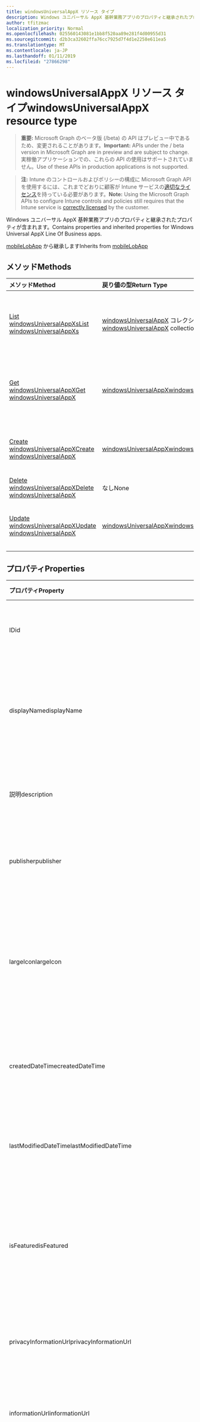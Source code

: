```yaml
---
title: windowsUniversalAppX リソース タイプ
description: Windows ユニバーサル AppX 基幹業務アプリのプロパティと継承されたプロパティが含まれます。
author: tfitzmac
localization_priority: Normal
ms.openlocfilehash: 025560143081e1bb8f520aa89e281f4d00955d31
ms.sourcegitcommit: d2b3ca32602ffa76cc7925d7f4d1e2258e611ea5
ms.translationtype: MT
ms.contentlocale: ja-JP
ms.lasthandoff: 01/11/2019
ms.locfileid: "27866298"
---
```

# <a name="windowsuniversalappx-resource-type"></a><span data-ttu-id="34a6a-103">windowsUniversalAppX リソース タイプ</span><span class="sxs-lookup"><span data-stu-id="34a6a-103">windowsUniversalAppX resource type</span></span>

> <span data-ttu-id="34a6a-104">**重要:** Microsoft Graph のベータ版 (/beta) の API はプレビュー中であるため、変更されることがあります。</span><span class="sxs-lookup"><span data-stu-id="34a6a-104">**Important:** APIs under the / beta version in Microsoft Graph are in preview and are subject to change.</span></span> <span data-ttu-id="34a6a-105">実稼働アプリケーションでの、これらの API の使用はサポートされていません。</span><span class="sxs-lookup"><span data-stu-id="34a6a-105">Use of these APIs in production applications is not supported.</span></span>

> <span data-ttu-id="34a6a-106">**注:** Intune のコントロールおよびポリシーの構成に Microsoft Graph API を使用するには、これまでどおりに顧客が Intune サービスの[適切なライセンス](https://go.microsoft.com/fwlink/?linkid=839381)を持っている必要があります。</span><span class="sxs-lookup"><span data-stu-id="34a6a-106">**Note:** Using the Microsoft Graph APIs to configure Intune controls and policies still requires that the Intune service is [correctly licensed](https://go.microsoft.com/fwlink/?linkid=839381) by the customer.</span></span>

<span data-ttu-id="34a6a-107">Windows ユニバーサル AppX 基幹業務アプリのプロパティと継承されたプロパティが含まれます。</span><span class="sxs-lookup"><span data-stu-id="34a6a-107">Contains properties and inherited properties for Windows Universal AppX Line Of Business apps.</span></span>

<span data-ttu-id="34a6a-108">[mobileLobApp](../resources/intune-apps-mobilelobapp.md) から継承します</span><span class="sxs-lookup"><span data-stu-id="34a6a-108">Inherits from [mobileLobApp](../resources/intune-apps-mobilelobapp.md)</span></span>

## <a name="methods"></a><span data-ttu-id="34a6a-109">メソッド</span><span class="sxs-lookup"><span data-stu-id="34a6a-109">Methods</span></span>
|<span data-ttu-id="34a6a-110">メソッド</span><span class="sxs-lookup"><span data-stu-id="34a6a-110">Method</span></span>|<span data-ttu-id="34a6a-111">戻り値の型</span><span class="sxs-lookup"><span data-stu-id="34a6a-111">Return Type</span></span>|<span data-ttu-id="34a6a-112">説明</span><span class="sxs-lookup"><span data-stu-id="34a6a-112">Description</span></span>|
|:---|:---|:---|
|[<span data-ttu-id="34a6a-113">List windowsUniversalAppXs</span><span class="sxs-lookup"><span data-stu-id="34a6a-113">List windowsUniversalAppXs</span></span>](../api/intune-apps-windowsuniversalappx-list.md)|<span data-ttu-id="34a6a-114">[windowsUniversalAppX](../resources/intune-apps-windowsuniversalappx.md) コレクション</span><span class="sxs-lookup"><span data-stu-id="34a6a-114">[windowsUniversalAppX](../resources/intune-apps-windowsuniversalappx.md) collection</span></span>|<span data-ttu-id="34a6a-115">[windowsUniversalAppX](../resources/intune-apps-windowsuniversalappx.md) オブジェクトのプロパティとリレーションシップをリストします。</span><span class="sxs-lookup"><span data-stu-id="34a6a-115">List properties and relationships of the [windowsUniversalAppX](../resources/intune-apps-windowsuniversalappx.md) objects.</span></span>|
|[<span data-ttu-id="34a6a-116">Get windowsUniversalAppX</span><span class="sxs-lookup"><span data-stu-id="34a6a-116">Get windowsUniversalAppX</span></span>](../api/intune-apps-windowsuniversalappx-get.md)|[<span data-ttu-id="34a6a-117">windowsUniversalAppX</span><span class="sxs-lookup"><span data-stu-id="34a6a-117">windowsUniversalAppX</span></span>](../resources/intune-apps-windowsuniversalappx.md)|<span data-ttu-id="34a6a-118">[windowsUniversalAppX](../resources/intune-apps-windowsuniversalappx.md) オブジェクトのプロパティとリレーションシップを読み取ります。</span><span class="sxs-lookup"><span data-stu-id="34a6a-118">Read properties and relationships of the [windowsUniversalAppX](../resources/intune-apps-windowsuniversalappx.md) object.</span></span>|
|[<span data-ttu-id="34a6a-119">Create windowsUniversalAppX</span><span class="sxs-lookup"><span data-stu-id="34a6a-119">Create windowsUniversalAppX</span></span>](../api/intune-apps-windowsuniversalappx-create.md)|[<span data-ttu-id="34a6a-120">windowsUniversalAppX</span><span class="sxs-lookup"><span data-stu-id="34a6a-120">windowsUniversalAppX</span></span>](../resources/intune-apps-windowsuniversalappx.md)|<span data-ttu-id="34a6a-121">新しい [windowsUniversalAppX](../resources/intune-apps-windowsuniversalappx.md) オブジェクトを作成します。</span><span class="sxs-lookup"><span data-stu-id="34a6a-121">Create a new [windowsUniversalAppX](../resources/intune-apps-windowsuniversalappx.md) object.</span></span>|
|[<span data-ttu-id="34a6a-122">Delete windowsUniversalAppX</span><span class="sxs-lookup"><span data-stu-id="34a6a-122">Delete windowsUniversalAppX</span></span>](../api/intune-apps-windowsuniversalappx-delete.md)|<span data-ttu-id="34a6a-123">なし</span><span class="sxs-lookup"><span data-stu-id="34a6a-123">None</span></span>|<span data-ttu-id="34a6a-124">[windowsUniversalAppX](../resources/intune-apps-windowsuniversalappx.md) を削除します。</span><span class="sxs-lookup"><span data-stu-id="34a6a-124">Deletes a [windowsUniversalAppX](../resources/intune-apps-windowsuniversalappx.md).</span></span>|
|[<span data-ttu-id="34a6a-125">Update windowsUniversalAppX</span><span class="sxs-lookup"><span data-stu-id="34a6a-125">Update windowsUniversalAppX</span></span>](../api/intune-apps-windowsuniversalappx-update.md)|[<span data-ttu-id="34a6a-126">windowsUniversalAppX</span><span class="sxs-lookup"><span data-stu-id="34a6a-126">windowsUniversalAppX</span></span>](../resources/intune-apps-windowsuniversalappx.md)|<span data-ttu-id="34a6a-127">[windowsUniversalAppX](../resources/intune-apps-windowsuniversalappx.md) オブジェクトのプロパティを更新します。</span><span class="sxs-lookup"><span data-stu-id="34a6a-127">Update the properties of a [windowsUniversalAppX](../resources/intune-apps-windowsuniversalappx.md) object.</span></span>|

## <a name="properties"></a><span data-ttu-id="34a6a-128">プロパティ</span><span class="sxs-lookup"><span data-stu-id="34a6a-128">Properties</span></span>
|<span data-ttu-id="34a6a-129">プロパティ</span><span class="sxs-lookup"><span data-stu-id="34a6a-129">Property</span></span>|<span data-ttu-id="34a6a-130">種類</span><span class="sxs-lookup"><span data-stu-id="34a6a-130">Type</span></span>|<span data-ttu-id="34a6a-131">説明</span><span class="sxs-lookup"><span data-stu-id="34a6a-131">Description</span></span>|
|:---|:---|:---|
|<span data-ttu-id="34a6a-132">ID</span><span class="sxs-lookup"><span data-stu-id="34a6a-132">id</span></span>|<span data-ttu-id="34a6a-133">String</span><span class="sxs-lookup"><span data-stu-id="34a6a-133">String</span></span>|<span data-ttu-id="34a6a-134">エンティティのキー。</span><span class="sxs-lookup"><span data-stu-id="34a6a-134">Key of the entity.</span></span> <span data-ttu-id="34a6a-135">[mobileApp](../resources/intune-apps-mobileapp.md) から継承します</span><span class="sxs-lookup"><span data-stu-id="34a6a-135">Inherited from [mobileApp](../resources/intune-apps-mobileapp.md)</span></span>|
|<span data-ttu-id="34a6a-136">displayName</span><span class="sxs-lookup"><span data-stu-id="34a6a-136">displayName</span></span>|<span data-ttu-id="34a6a-137">String</span><span class="sxs-lookup"><span data-stu-id="34a6a-137">String</span></span>|<span data-ttu-id="34a6a-138">管理者が提供またはインポートしたアプリのタイトル。</span><span class="sxs-lookup"><span data-stu-id="34a6a-138">The admin provided or imported title of the app.</span></span> <span data-ttu-id="34a6a-139">[mobileApp](../resources/intune-apps-mobileapp.md) から継承します</span><span class="sxs-lookup"><span data-stu-id="34a6a-139">Inherited from [mobileApp](../resources/intune-apps-mobileapp.md)</span></span>|
|<span data-ttu-id="34a6a-140">説明</span><span class="sxs-lookup"><span data-stu-id="34a6a-140">description</span></span>|<span data-ttu-id="34a6a-141">String</span><span class="sxs-lookup"><span data-stu-id="34a6a-141">String</span></span>|<span data-ttu-id="34a6a-142">アプリの説明。</span><span class="sxs-lookup"><span data-stu-id="34a6a-142">The description of the app.</span></span> <span data-ttu-id="34a6a-143">[mobileApp](../resources/intune-apps-mobileapp.md) から継承します</span><span class="sxs-lookup"><span data-stu-id="34a6a-143">Inherited from [mobileApp](../resources/intune-apps-mobileapp.md)</span></span>|
|<span data-ttu-id="34a6a-144">publisher</span><span class="sxs-lookup"><span data-stu-id="34a6a-144">publisher</span></span>|<span data-ttu-id="34a6a-145">String</span><span class="sxs-lookup"><span data-stu-id="34a6a-145">String</span></span>|<span data-ttu-id="34a6a-146">アプリの発行元。</span><span class="sxs-lookup"><span data-stu-id="34a6a-146">The publisher of the app.</span></span> <span data-ttu-id="34a6a-147">[mobileApp](../resources/intune-apps-mobileapp.md) から継承します</span><span class="sxs-lookup"><span data-stu-id="34a6a-147">Inherited from [mobileApp](../resources/intune-apps-mobileapp.md)</span></span>|
|<span data-ttu-id="34a6a-148">largeIcon</span><span class="sxs-lookup"><span data-stu-id="34a6a-148">largeIcon</span></span>|[<span data-ttu-id="34a6a-149">mimeContent</span><span class="sxs-lookup"><span data-stu-id="34a6a-149">mimeContent</span></span>](../resources/intune-shared-mimecontent.md)|<span data-ttu-id="34a6a-150">アプリの詳細に表示され、アイコンのアップロードに使用される大きなアイコン。</span><span class="sxs-lookup"><span data-stu-id="34a6a-150">The large icon, to be displayed in the app details and used for upload of the icon.</span></span> <span data-ttu-id="34a6a-151">[mobileApp](../resources/intune-apps-mobileapp.md) から継承します</span><span class="sxs-lookup"><span data-stu-id="34a6a-151">Inherited from [mobileApp](../resources/intune-apps-mobileapp.md)</span></span>|
|<span data-ttu-id="34a6a-152">createdDateTime</span><span class="sxs-lookup"><span data-stu-id="34a6a-152">createdDateTime</span></span>|<span data-ttu-id="34a6a-153">DateTimeOffset</span><span class="sxs-lookup"><span data-stu-id="34a6a-153">DateTimeOffset</span></span>|<span data-ttu-id="34a6a-154">アプリが作成された日時。</span><span class="sxs-lookup"><span data-stu-id="34a6a-154">The date and time the app was created.</span></span> <span data-ttu-id="34a6a-155">[mobileApp](../resources/intune-apps-mobileapp.md) から継承します</span><span class="sxs-lookup"><span data-stu-id="34a6a-155">Inherited from [mobileApp](../resources/intune-apps-mobileapp.md)</span></span>|
|<span data-ttu-id="34a6a-156">lastModifiedDateTime</span><span class="sxs-lookup"><span data-stu-id="34a6a-156">lastModifiedDateTime</span></span>|<span data-ttu-id="34a6a-157">DateTimeOffset</span><span class="sxs-lookup"><span data-stu-id="34a6a-157">DateTimeOffset</span></span>|<span data-ttu-id="34a6a-158">アプリが最後に変更された日時。</span><span class="sxs-lookup"><span data-stu-id="34a6a-158">The date and time the app was last modified.</span></span> <span data-ttu-id="34a6a-159">[mobileApp](../resources/intune-apps-mobileapp.md) から継承します</span><span class="sxs-lookup"><span data-stu-id="34a6a-159">Inherited from [mobileApp](../resources/intune-apps-mobileapp.md)</span></span>|
|<span data-ttu-id="34a6a-160">isFeatured</span><span class="sxs-lookup"><span data-stu-id="34a6a-160">isFeatured</span></span>|<span data-ttu-id="34a6a-161">Boolean</span><span class="sxs-lookup"><span data-stu-id="34a6a-161">Boolean</span></span>|<span data-ttu-id="34a6a-162">アプリが管理者のおすすめとしてマークされたかどうかを示す値。[mobileApp](../resources/intune-apps-mobileapp.md) から継承します</span><span class="sxs-lookup"><span data-stu-id="34a6a-162">The value indicating whether the app is marked as featured by the admin. Inherited from [mobileApp](../resources/intune-apps-mobileapp.md)</span></span>|
|<span data-ttu-id="34a6a-163">privacyInformationUrl</span><span class="sxs-lookup"><span data-stu-id="34a6a-163">privacyInformationUrl</span></span>|<span data-ttu-id="34a6a-164">String</span><span class="sxs-lookup"><span data-stu-id="34a6a-164">String</span></span>|<span data-ttu-id="34a6a-165">プライバシーに関する声明の URL。</span><span class="sxs-lookup"><span data-stu-id="34a6a-165">The privacy statement Url.</span></span> <span data-ttu-id="34a6a-166">[mobileApp](../resources/intune-apps-mobileapp.md) から継承します</span><span class="sxs-lookup"><span data-stu-id="34a6a-166">Inherited from [mobileApp](../resources/intune-apps-mobileapp.md)</span></span>|
|<span data-ttu-id="34a6a-167">informationUrl</span><span class="sxs-lookup"><span data-stu-id="34a6a-167">informationUrl</span></span>|<span data-ttu-id="34a6a-168">String</span><span class="sxs-lookup"><span data-stu-id="34a6a-168">String</span></span>|<span data-ttu-id="34a6a-169">詳細情報の URL。</span><span class="sxs-lookup"><span data-stu-id="34a6a-169">The more information Url.</span></span> <span data-ttu-id="34a6a-170">[mobileApp](../resources/intune-apps-mobileapp.md) から継承します</span><span class="sxs-lookup"><span data-stu-id="34a6a-170">Inherited from [mobileApp](../resources/intune-apps-mobileapp.md)</span></span>|
|<span data-ttu-id="34a6a-171">owner</span><span class="sxs-lookup"><span data-stu-id="34a6a-171">owner</span></span>|<span data-ttu-id="34a6a-172">String</span><span class="sxs-lookup"><span data-stu-id="34a6a-172">String</span></span>|<span data-ttu-id="34a6a-173">アプリの所有者。</span><span class="sxs-lookup"><span data-stu-id="34a6a-173">The owner of the app.</span></span> <span data-ttu-id="34a6a-174">[mobileApp](../resources/intune-apps-mobileapp.md) から継承します</span><span class="sxs-lookup"><span data-stu-id="34a6a-174">Inherited from [mobileApp](../resources/intune-apps-mobileapp.md)</span></span>|
|<span data-ttu-id="34a6a-175">developer</span><span class="sxs-lookup"><span data-stu-id="34a6a-175">developer</span></span>|<span data-ttu-id="34a6a-176">String</span><span class="sxs-lookup"><span data-stu-id="34a6a-176">String</span></span>|<span data-ttu-id="34a6a-177">アプリの開発者。</span><span class="sxs-lookup"><span data-stu-id="34a6a-177">The developer of the app.</span></span> <span data-ttu-id="34a6a-178">[mobileApp](../resources/intune-apps-mobileapp.md) から継承します</span><span class="sxs-lookup"><span data-stu-id="34a6a-178">Inherited from [mobileApp](../resources/intune-apps-mobileapp.md)</span></span>|
|<span data-ttu-id="34a6a-179">notes</span><span class="sxs-lookup"><span data-stu-id="34a6a-179">notes</span></span>|<span data-ttu-id="34a6a-180">String</span><span class="sxs-lookup"><span data-stu-id="34a6a-180">String</span></span>|<span data-ttu-id="34a6a-181">アプリ用のメモ。</span><span class="sxs-lookup"><span data-stu-id="34a6a-181">Notes for the app.</span></span> <span data-ttu-id="34a6a-182">[mobileApp](../resources/intune-apps-mobileapp.md) から継承します</span><span class="sxs-lookup"><span data-stu-id="34a6a-182">Inherited from [mobileApp](../resources/intune-apps-mobileapp.md)</span></span>|
|<span data-ttu-id="34a6a-183">uploadState</span><span class="sxs-lookup"><span data-stu-id="34a6a-183">uploadState</span></span>|<span data-ttu-id="34a6a-184">Int32</span><span class="sxs-lookup"><span data-stu-id="34a6a-184">Int32</span></span>|<span data-ttu-id="34a6a-185">アップロードの状態です。</span><span class="sxs-lookup"><span data-stu-id="34a6a-185">The upload state.</span></span> <span data-ttu-id="34a6a-186">[mobileApp](../resources/intune-apps-mobileapp.md) から継承します</span><span class="sxs-lookup"><span data-stu-id="34a6a-186">Inherited from [mobileApp](../resources/intune-apps-mobileapp.md)</span></span>|
|<span data-ttu-id="34a6a-187">publishingState</span><span class="sxs-lookup"><span data-stu-id="34a6a-187">publishingState</span></span>|[<span data-ttu-id="34a6a-188">mobileAppPublishingState</span><span class="sxs-lookup"><span data-stu-id="34a6a-188">mobileAppPublishingState</span></span>](../resources/intune-apps-mobileapppublishingstate.md)|<span data-ttu-id="34a6a-189">アプリの発行の状態。</span><span class="sxs-lookup"><span data-stu-id="34a6a-189">The publishing state for the app.</span></span> <span data-ttu-id="34a6a-190">アプリが発行されていない限り、アプリを割り当てることができません。</span><span class="sxs-lookup"><span data-stu-id="34a6a-190">The app cannot be assigned unless the app is published.</span></span> <span data-ttu-id="34a6a-191">[MobileApp](../resources/intune-apps-mobileapp.md)から継承されます。</span><span class="sxs-lookup"><span data-stu-id="34a6a-191">Inherited from [mobileApp](../resources/intune-apps-mobileapp.md).</span></span> <span data-ttu-id="34a6a-192">可能な値は、`notPublished`、`processing`、`published` です。</span><span class="sxs-lookup"><span data-stu-id="34a6a-192">Possible values are: `notPublished`, `processing`, `published`.</span></span>|
|<span data-ttu-id="34a6a-193">committedContentVersion</span><span class="sxs-lookup"><span data-stu-id="34a6a-193">committedContentVersion</span></span>|<span data-ttu-id="34a6a-194">String</span><span class="sxs-lookup"><span data-stu-id="34a6a-194">String</span></span>|<span data-ttu-id="34a6a-195">内部にコミットされたコンテンツのバージョン。</span><span class="sxs-lookup"><span data-stu-id="34a6a-195">The internal committed content version.</span></span> <span data-ttu-id="34a6a-196">[mobileLobApp](../resources/intune-apps-mobilelobapp.md) から継承します</span><span class="sxs-lookup"><span data-stu-id="34a6a-196">Inherited from [mobileLobApp](../resources/intune-apps-mobilelobapp.md)</span></span>|
|<span data-ttu-id="34a6a-197">fileName</span><span class="sxs-lookup"><span data-stu-id="34a6a-197">fileName</span></span>|<span data-ttu-id="34a6a-198">String</span><span class="sxs-lookup"><span data-stu-id="34a6a-198">String</span></span>|<span data-ttu-id="34a6a-199">メインの Lob アプリケーションのファイル名。</span><span class="sxs-lookup"><span data-stu-id="34a6a-199">The name of the main Lob application file.</span></span> <span data-ttu-id="34a6a-200">[mobileLobApp](../resources/intune-apps-mobilelobapp.md) から継承します</span><span class="sxs-lookup"><span data-stu-id="34a6a-200">Inherited from [mobileLobApp](../resources/intune-apps-mobilelobapp.md)</span></span>|
|<span data-ttu-id="34a6a-201">size</span><span class="sxs-lookup"><span data-stu-id="34a6a-201">size</span></span>|<span data-ttu-id="34a6a-202">Int64</span><span class="sxs-lookup"><span data-stu-id="34a6a-202">Int64</span></span>|<span data-ttu-id="34a6a-203">アップロードされたすべてのファイルを含む合計サイズ。</span><span class="sxs-lookup"><span data-stu-id="34a6a-203">The total size, including all uploaded files.</span></span> <span data-ttu-id="34a6a-204">[mobileLobApp](../resources/intune-apps-mobilelobapp.md) から継承します</span><span class="sxs-lookup"><span data-stu-id="34a6a-204">Inherited from [mobileLobApp](../resources/intune-apps-mobilelobapp.md)</span></span>|
|<span data-ttu-id="34a6a-205">applicableArchitectures</span><span class="sxs-lookup"><span data-stu-id="34a6a-205">applicableArchitectures</span></span>|[<span data-ttu-id="34a6a-206">windowsArchitecture</span><span class="sxs-lookup"><span data-stu-id="34a6a-206">windowsArchitecture</span></span>](../resources/intune-apps-windowsarchitecture.md)|<span data-ttu-id="34a6a-207">このアプリを実行できる Windows アーキテクチャ。</span><span class="sxs-lookup"><span data-stu-id="34a6a-207">The Windows architecture(s) for which this app can run on.</span></span> <span data-ttu-id="34a6a-208">可能な値は、`none`、`x86`、`x64`、`arm`、`neutral` です。</span><span class="sxs-lookup"><span data-stu-id="34a6a-208">Possible values are: `none`, `x86`, `x64`, `arm`, `neutral`.</span></span>|
|<span data-ttu-id="34a6a-209">applicableDeviceTypes</span><span class="sxs-lookup"><span data-stu-id="34a6a-209">applicableDeviceTypes</span></span>|[<span data-ttu-id="34a6a-210">windowsDeviceType</span><span class="sxs-lookup"><span data-stu-id="34a6a-210">windowsDeviceType</span></span>](../resources/intune-apps-windowsdevicetype.md)|<span data-ttu-id="34a6a-211">このアプリを実行できる Windows デバイスの種類。</span><span class="sxs-lookup"><span data-stu-id="34a6a-211">The Windows device type(s) for which this app can run on.</span></span> <span data-ttu-id="34a6a-212">可能な値は、`none`、`desktop`、`mobile`、`holographic`、`team` です。</span><span class="sxs-lookup"><span data-stu-id="34a6a-212">Possible values are: `none`, `desktop`, `mobile`, `holographic`, `team`.</span></span>|
|<span data-ttu-id="34a6a-213">identityName</span><span class="sxs-lookup"><span data-stu-id="34a6a-213">identityName</span></span>|<span data-ttu-id="34a6a-214">String</span><span class="sxs-lookup"><span data-stu-id="34a6a-214">String</span></span>|<span data-ttu-id="34a6a-215">ID 名。</span><span class="sxs-lookup"><span data-stu-id="34a6a-215">The Identity Name.</span></span>|
|<span data-ttu-id="34a6a-216">identityPublisherHash</span><span class="sxs-lookup"><span data-stu-id="34a6a-216">identityPublisherHash</span></span>|<span data-ttu-id="34a6a-217">String</span><span class="sxs-lookup"><span data-stu-id="34a6a-217">String</span></span>|<span data-ttu-id="34a6a-218">ID の発行元のハッシュ。</span><span class="sxs-lookup"><span data-stu-id="34a6a-218">The Identity Publisher Hash.</span></span>|
|<span data-ttu-id="34a6a-219">identityResourceIdentifier</span><span class="sxs-lookup"><span data-stu-id="34a6a-219">identityResourceIdentifier</span></span>|<span data-ttu-id="34a6a-220">String</span><span class="sxs-lookup"><span data-stu-id="34a6a-220">String</span></span>|<span data-ttu-id="34a6a-221">ID のリソースの識別子。</span><span class="sxs-lookup"><span data-stu-id="34a6a-221">The Identity Resource Identifier.</span></span>|
|<span data-ttu-id="34a6a-222">isBundle</span><span class="sxs-lookup"><span data-stu-id="34a6a-222">isBundle</span></span>|<span data-ttu-id="34a6a-223">Boolean</span><span class="sxs-lookup"><span data-stu-id="34a6a-223">Boolean</span></span>|<span data-ttu-id="34a6a-224">アプリがバンドルかどうかを示します。</span><span class="sxs-lookup"><span data-stu-id="34a6a-224">Whether or not the app is a bundle.</span></span>|
|<span data-ttu-id="34a6a-225">minimumSupportedOperatingSystem</span><span class="sxs-lookup"><span data-stu-id="34a6a-225">minimumSupportedOperatingSystem</span></span>|[<span data-ttu-id="34a6a-226">windowsMinimumOperatingSystem</span><span class="sxs-lookup"><span data-stu-id="34a6a-226">windowsMinimumOperatingSystem</span></span>](../resources/intune-apps-windowsminimumoperatingsystem.md)|<span data-ttu-id="34a6a-227">該当するオペレーティング システムの最小の値です。</span><span class="sxs-lookup"><span data-stu-id="34a6a-227">The value for the minimum applicable operating system.</span></span>|
|<span data-ttu-id="34a6a-228">identityVersion</span><span class="sxs-lookup"><span data-stu-id="34a6a-228">identityVersion</span></span>|<span data-ttu-id="34a6a-229">String</span><span class="sxs-lookup"><span data-stu-id="34a6a-229">String</span></span>|<span data-ttu-id="34a6a-230">ID のバージョン。</span><span class="sxs-lookup"><span data-stu-id="34a6a-230">The identity version.</span></span>|

## <a name="relationships"></a><span data-ttu-id="34a6a-231">リレーションシップ</span><span class="sxs-lookup"><span data-stu-id="34a6a-231">Relationships</span></span>
|<span data-ttu-id="34a6a-232">リレーションシップ</span><span class="sxs-lookup"><span data-stu-id="34a6a-232">Relationship</span></span>|<span data-ttu-id="34a6a-233">型</span><span class="sxs-lookup"><span data-stu-id="34a6a-233">Type</span></span>|<span data-ttu-id="34a6a-234">説明</span><span class="sxs-lookup"><span data-stu-id="34a6a-234">Description</span></span>|
|:---|:---|:---|
|<span data-ttu-id="34a6a-235">categories</span><span class="sxs-lookup"><span data-stu-id="34a6a-235">categories</span></span>|<span data-ttu-id="34a6a-236">[mobileAppCategory](../resources/intune-apps-mobileappcategory.md) コレクション</span><span class="sxs-lookup"><span data-stu-id="34a6a-236">[mobileAppCategory](../resources/intune-apps-mobileappcategory.md) collection</span></span>|<span data-ttu-id="34a6a-237">このアプリのカテゴリのリスト。</span><span class="sxs-lookup"><span data-stu-id="34a6a-237">The list of categories for this app.</span></span> <span data-ttu-id="34a6a-238">[mobileApp](../resources/intune-apps-mobileapp.md) から継承します</span><span class="sxs-lookup"><span data-stu-id="34a6a-238">Inherited from [mobileApp](../resources/intune-apps-mobileapp.md)</span></span>|
|<span data-ttu-id="34a6a-239">assignments</span><span class="sxs-lookup"><span data-stu-id="34a6a-239">assignments</span></span>|<span data-ttu-id="34a6a-240">[mobileAppAssignment](../resources/intune-apps-mobileappassignment.md) コレクション</span><span class="sxs-lookup"><span data-stu-id="34a6a-240">[mobileAppAssignment](../resources/intune-apps-mobileappassignment.md) collection</span></span>|<span data-ttu-id="34a6a-241">このモバイル アプリのグループ割り当てのリスト。</span><span class="sxs-lookup"><span data-stu-id="34a6a-241">The list of group assignments for this mobile app.</span></span> <span data-ttu-id="34a6a-242">[mobileApp](../resources/intune-apps-mobileapp.md) から継承します</span><span class="sxs-lookup"><span data-stu-id="34a6a-242">Inherited from [mobileApp](../resources/intune-apps-mobileapp.md)</span></span>|
|<span data-ttu-id="34a6a-243">installSummary</span><span class="sxs-lookup"><span data-stu-id="34a6a-243">installSummary</span></span>|[<span data-ttu-id="34a6a-244">mobileAppInstallSummary</span><span class="sxs-lookup"><span data-stu-id="34a6a-244">mobileAppInstallSummary</span></span>](../resources/intune-apps-mobileappinstallsummary.md)|<span data-ttu-id="34a6a-245">モバイル アプリ インストール概要です。</span><span class="sxs-lookup"><span data-stu-id="34a6a-245">Mobile App Install Summary.</span></span> <span data-ttu-id="34a6a-246">[mobileApp](../resources/intune-apps-mobileapp.md) から継承します</span><span class="sxs-lookup"><span data-stu-id="34a6a-246">Inherited from [mobileApp](../resources/intune-apps-mobileapp.md)</span></span>|
|<span data-ttu-id="34a6a-247">deviceStatuses</span><span class="sxs-lookup"><span data-stu-id="34a6a-247">deviceStatuses</span></span>|<span data-ttu-id="34a6a-248">[mobileAppInstallStatus](../resources/intune-apps-mobileappinstallstatus.md)コレクション</span><span class="sxs-lookup"><span data-stu-id="34a6a-248">[mobileAppInstallStatus](../resources/intune-apps-mobileappinstallstatus.md) collection</span></span>|<span data-ttu-id="34a6a-249">このモバイル アプリケーションのインストール状況の一覧です。</span><span class="sxs-lookup"><span data-stu-id="34a6a-249">The list of installation states for this mobile app.</span></span> <span data-ttu-id="34a6a-250">[mobileApp](../resources/intune-apps-mobileapp.md) から継承します</span><span class="sxs-lookup"><span data-stu-id="34a6a-250">Inherited from [mobileApp](../resources/intune-apps-mobileapp.md)</span></span>|
|<span data-ttu-id="34a6a-251">userStatuses</span><span class="sxs-lookup"><span data-stu-id="34a6a-251">userStatuses</span></span>|<span data-ttu-id="34a6a-252">[userAppInstallStatus](../resources/intune-apps-userappinstallstatus.md)コレクション</span><span class="sxs-lookup"><span data-stu-id="34a6a-252">[userAppInstallStatus](../resources/intune-apps-userappinstallstatus.md) collection</span></span>|<span data-ttu-id="34a6a-253">このモバイル アプリケーションのインストール状況の一覧です。</span><span class="sxs-lookup"><span data-stu-id="34a6a-253">The list of installation states for this mobile app.</span></span> <span data-ttu-id="34a6a-254">[mobileApp](../resources/intune-apps-mobileapp.md) から継承します</span><span class="sxs-lookup"><span data-stu-id="34a6a-254">Inherited from [mobileApp](../resources/intune-apps-mobileapp.md)</span></span>|
|<span data-ttu-id="34a6a-255">contentVersions</span><span class="sxs-lookup"><span data-stu-id="34a6a-255">contentVersions</span></span>|<span data-ttu-id="34a6a-256">[mobileAppContent](../resources/intune-apps-mobileappcontent.md) コレクション</span><span class="sxs-lookup"><span data-stu-id="34a6a-256">[mobileAppContent](../resources/intune-apps-mobileappcontent.md) collection</span></span>|<span data-ttu-id="34a6a-257">このアプリのコンテンツのバージョンのリスト。</span><span class="sxs-lookup"><span data-stu-id="34a6a-257">The list of content versions for this app.</span></span> <span data-ttu-id="34a6a-258">[mobileLobApp](../resources/intune-apps-mobilelobapp.md) から継承します</span><span class="sxs-lookup"><span data-stu-id="34a6a-258">Inherited from [mobileLobApp](../resources/intune-apps-mobilelobapp.md)</span></span>|
|<span data-ttu-id="34a6a-259">committedContainedApps</span><span class="sxs-lookup"><span data-stu-id="34a6a-259">committedContainedApps</span></span>|<span data-ttu-id="34a6a-260">[mobileContainedApp](../resources/intune-apps-mobilecontainedapp.md)コレクション</span><span class="sxs-lookup"><span data-stu-id="34a6a-260">[mobileContainedApp](../resources/intune-apps-mobilecontainedapp.md) collection</span></span>|<span data-ttu-id="34a6a-261">WindowsUniversalAppX アプリケーションのコミットの mobileAppContent に含まれているアプリケーションのコレクションです。</span><span class="sxs-lookup"><span data-stu-id="34a6a-261">The collection of contained apps in the committed mobileAppContent of a windowsUniversalAppX app.</span></span>|

## <a name="json-representation"></a><span data-ttu-id="34a6a-262">JSON 表記</span><span class="sxs-lookup"><span data-stu-id="34a6a-262">JSON Representation</span></span>
<span data-ttu-id="34a6a-263">以下は、リソースの JSON 表記です。</span><span class="sxs-lookup"><span data-stu-id="34a6a-263">Here is a JSON representation of the resource.</span></span>
<!-- {
  "blockType": "resource",
  "keyProperty": "id",
  "@odata.type": "microsoft.graph.windowsUniversalAppX"
}
-->
``` json
{
  "@odata.type": "#microsoft.graph.windowsUniversalAppX",
  "id": "String (identifier)",
  "displayName": "String",
  "description": "String",
  "publisher": "String",
  "largeIcon": {
    "@odata.type": "microsoft.graph.mimeContent",
    "type": "String",
    "value": "binary"
  },
  "createdDateTime": "String (timestamp)",
  "lastModifiedDateTime": "String (timestamp)",
  "isFeatured": true,
  "privacyInformationUrl": "String",
  "informationUrl": "String",
  "owner": "String",
  "developer": "String",
  "notes": "String",
  "uploadState": 1024,
  "publishingState": "String",
  "committedContentVersion": "String",
  "fileName": "String",
  "size": 1024,
  "applicableArchitectures": "String",
  "applicableDeviceTypes": "String",
  "identityName": "String",
  "identityPublisherHash": "String",
  "identityResourceIdentifier": "String",
  "isBundle": true,
  "minimumSupportedOperatingSystem": {
    "@odata.type": "microsoft.graph.windowsMinimumOperatingSystem",
    "v8_0": true,
    "v8_1": true,
    "v10_0": true,
    "v10_1607": true,
    "v10_1703": true,
    "v10_1709": true,
    "v10_1803": true
  },
  "identityVersion": "String"
}
```





